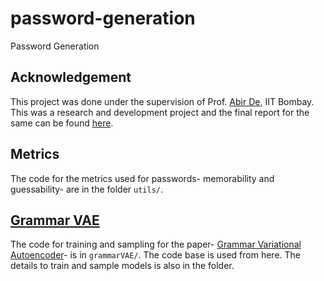 # password-generation
Password Generation

## Acknowledgement

This project was done under the supervision of Prof. <a href="https://abir-de.github.io">Abir De</a>, IIT Bombay. This was a research and development project and the final report for the same can be found [here](RnD_Report.pdf).

## Metrics

The code for the metrics used for passwords- memorability and guessability- are in the folder `utils/`.

## [Grammar VAE](grammarVAE/README.md)

The code for training and sampling for the paper- <a href="https://arxiv.org/abs/1703.01925">Grammar Variational Autoencoder</a>- is in `grammarVAE/`. The code base is used from <a gref="https://github.com/mkusner/grammarVAE">here</a>. The details to train and sample models is also in the folder.

